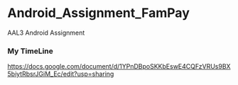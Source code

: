 # Android_Assignment_FamPay
AAL3 Android Assignment


### My TimeLine

https://docs.google.com/document/d/1YPnDBpoSKKbEswE4CQFzVRUs9BX5biytRbsrJGiM_Ec/edit?usp=sharing

